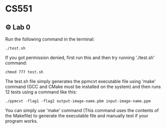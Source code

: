 # CS551

## ⚙️ Lab 0

Run the following command in the terminal:
```
./test.sh
```

If you got permission denied, first run this and then try running './test.sh' command:
```
chmod 777 test.sh
```

The test.sh file simply generates the ppmcvt executable file using 'make' command (GCC and CMake must be installed on the system) and then runs 12 tests using a command like this: 

```
./ppmcvt -flag1 -flag2 output-image-name.pbm input-image-name.ppm
```
You can simply use 'make' command (This command uses the contents of the Makefile) to generate the executable file and manually test if your program works.

